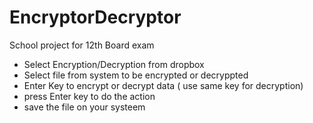 # EncryptorDecryptor
School project for 12th Board exam

 * Select Encryption/Decryption from dropbox
 * Select file from system to be encrypted or decryppted
 * Enter Key to encrypt or decrypt data ( use same key for decryption)
 * press Enter key to do the action
 * save the file on your systeem
